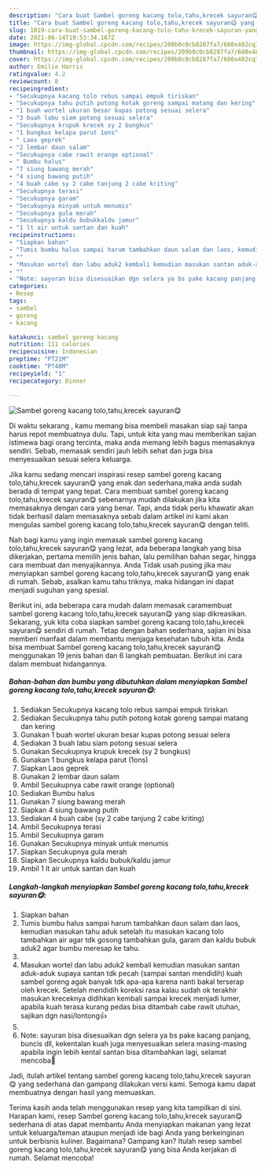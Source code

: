 ```yaml
---
description: "Cara buat Sambel goreng kacang tolo,tahu,krecek sayuran😋 yang nikmat dan Mudah Dibuat"
title: "Cara buat Sambel goreng kacang tolo,tahu,krecek sayuran😋 yang nikmat dan Mudah Dibuat"
slug: 1019-cara-buat-sambel-goreng-kacang-tolo-tahu-krecek-sayuran-yang-nikmat-dan-mudah-dibuat
date: 2021-06-14T19:53:34.167Z
image: https://img-global.cpcdn.com/recipes/209b0c0cb8287fa7/680x482cq70/sambel-goreng-kacang-tolotahukrecek-sayuran😋-foto-resep-utama.jpg
thumbnail: https://img-global.cpcdn.com/recipes/209b0c0cb8287fa7/680x482cq70/sambel-goreng-kacang-tolotahukrecek-sayuran😋-foto-resep-utama.jpg
cover: https://img-global.cpcdn.com/recipes/209b0c0cb8287fa7/680x482cq70/sambel-goreng-kacang-tolotahukrecek-sayuran😋-foto-resep-utama.jpg
author: Emilie Harris
ratingvalue: 4.2
reviewcount: 8
recipeingredient:
- "Secukupnya kacang tolo rebus sampai empuk tiriskan"
- "Secukupnya tahu putih potong kotak goreng sampai matang dan kering"
- "1 buah wortel ukuran besar kupas potong sesuai selera"
- "3 buah labu siam potong sesuai selera"
- "Secukupnya krupuk krecek sy 2 bungkus"
- "1 bungkus kelapa parut 1ons"
- " Laos geprek"
- "2 lembar daun salam"
- "Secukupnya cabe rawit orange optional"
- " Bumbu halus"
- "7 siung bawang merah"
- "4 siung bawang putih"
- "4 buah cabe sy 2 cabe tanjung 2 cabe kriting"
- "Secukupnya terasi"
- "Secukupnya garam"
- "Secukupnya minyak untuk menumis"
- "Secukupnya gula merah"
- "Secukupnya kaldu bubukkaldu jamur"
- "1 lt air untuk santan dan kuah"
recipeinstructions:
- "Siapkan bahan"
- "Tumis bumbu halus sampai harum tambahkan daun salam dan laos, kemudian masukan tahu aduk setelah itu masukan kacang tolo tambahkan air agar tdk gosong tambahkan gula, garam dan kaldu bubuk aduk2 agar bumbu meresap ke tahu."
- ""
- "Masukan wortel dan labu aduk2 kembali kemudian masukan santan aduk-aduk supaya santan tdk pecah (sampai santan mendidih) kuah sambel goreng agak banyak tdk apa-apa karena nanti bakal terserap oleh krecek. Setelah mendidih koreksi rasa kalau sudah ok terakhir masukan kreceknya didihkan kembali sampai krecek menjadi lumer, apabila kuah terasa kurang pedas bisa ditambah cabe rawit utuhan, sajikan dgn nasi/lontong👍"
- ""
- "Note: sayuran bisa disesuaikan dgn selera ya bs pake kacang panjang, buncis dll, kekentalan kuah juga menyesuaikan selera masing-masing apabila ingin lebih kental santan bisa ditambahkan lagi, selamat mencoba🙏"
categories:
- Resep
tags:
- sambel
- goreng
- kacang

katakunci: sambel goreng kacang 
nutrition: 111 calories
recipecuisine: Indonesian
preptime: "PT21M"
cooktime: "PT48M"
recipeyield: "1"
recipecategory: Dinner

---
```



![Sambel goreng kacang tolo,tahu,krecek sayuran😋](https://img-global.cpcdn.com/recipes/209b0c0cb8287fa7/680x482cq70/sambel-goreng-kacang-tolotahukrecek-sayuran😋-foto-resep-utama.jpg)

Di waktu  sekarang , kamu memang bisa membeli masakan siap saji tanpa harus repot membuatnya dulu. Tapi, untuk kita yang mau memberikan sajian istimewa bagi orang tercinta, maka anda memang lebih bagus memasaknya sendiri. Sebab, memasak sendiri jauh lebih sehat dan juga bisa menyesuaikan sesuai selera keluarga.

Jika kamu sedang mencari inspirasi resep sambel goreng kacang tolo,tahu,krecek sayuran😋 yang enak dan sederhana,maka anda sudah berada di tempat yang tepat. Cara membuat sambel goreng kacang tolo,tahu,krecek sayuran😋  sebenarnya mudah dilakukan jika kita memasaknya dengan cara yang benar. Tapi, anda tidak perlu khawatir akan tidak berhasil dalam memasaknya 
sebab dalam artikel ini kami akan mengulas sambel goreng kacang tolo,tahu,krecek sayuran😋 dengan teliti.  



Nah bagi kamu yang ingin memasak sambel goreng kacang tolo,tahu,krecek sayuran😋 yang lezat, ada beberapa langkah yang bisa dikerjakan, pertama memilih jenis bahan, lalu pemilihan bahan segar, hingga cara membuat dan menyajikannya. Anda Tidak usah pusing jika mau menyiapkan sambel goreng kacang tolo,tahu,krecek sayuran😋 yang enak di rumah. Sebab, asalkan kamu  tahu triknya, maka hidangan ini dapat menjadi suguhan yang spesial.

Berikut ini, ada beberapa cara mudah dalam memasak caramembuat sambel goreng kacang tolo,tahu,krecek sayuran😋 yang siap dikreasikan. Sekarang, yuk kita coba siapkan sambel goreng kacang tolo,tahu,krecek sayuran😋 sendiri di rumah. Tetap dengan bahan sederhana, sajian ini bisa memberi manfaat dalam membantu menjaga kesehatan tubuh kita. Anda bisa membuat Sambel goreng kacang tolo,tahu,krecek sayuran😋 menggunakan 19 jenis bahan dan 6 langkah pembuatan. Berikut ini cara dalam membuat hidangannya.

<!--inarticleads1-->

##### Bahan-bahan dan bumbu yang dibutuhkan dalam menyiapkan Sambel goreng kacang tolo,tahu,krecek sayuran😋:

1. Sediakan Secukupnya kacang tolo rebus sampai empuk tiriskan
1. Sediakan Secukupnya tahu putih potong kotak goreng sampai matang dan kering
1. Gunakan 1 buah wortel ukuran besar kupas potong sesuai selera
1. Sediakan 3 buah labu siam potong sesuai selera
1. Gunakan Secukupnya krupuk krecek (sy 2 bungkus)
1. Gunakan 1 bungkus kelapa parut (1ons)
1. Siapkan  Laos geprek
1. Gunakan 2 lembar daun salam
1. Ambil Secukupnya cabe rawit orange (optional)
1. Sediakan  Bumbu halus
1. Gunakan 7 siung bawang merah
1. Siapkan 4 siung bawang putih
1. Sediakan 4 buah cabe (sy 2 cabe tanjung 2 cabe kriting)
1. Ambil Secukupnya terasi
1. Ambil Secukupnya garam
1. Gunakan Secukupnya minyak untuk menumis
1. Siapkan Secukupnya gula merah
1. Siapkan Secukupnya kaldu bubuk/kaldu jamur
1. Ambil 1 lt air untuk santan dan kuah




<!--inarticleads2-->

##### Langkah-langkah menyiapkan Sambel goreng kacang tolo,tahu,krecek sayuran😋:

1. Siapkan bahan
1. Tumis bumbu halus sampai harum tambahkan daun salam dan laos, kemudian masukan tahu aduk setelah itu masukan kacang tolo tambahkan air agar tdk gosong tambahkan gula, garam dan kaldu bubuk aduk2 agar bumbu meresap ke tahu.
1. 
1. Masukan wortel dan labu aduk2 kembali kemudian masukan santan aduk-aduk supaya santan tdk pecah (sampai santan mendidih) kuah sambel goreng agak banyak tdk apa-apa karena nanti bakal terserap oleh krecek. Setelah mendidih koreksi rasa kalau sudah ok terakhir masukan kreceknya didihkan kembali sampai krecek menjadi lumer, apabila kuah terasa kurang pedas bisa ditambah cabe rawit utuhan, sajikan dgn nasi/lontong👍
1. 
1. Note: sayuran bisa disesuaikan dgn selera ya bs pake kacang panjang, buncis dll, kekentalan kuah juga menyesuaikan selera masing-masing apabila ingin lebih kental santan bisa ditambahkan lagi, selamat mencoba🙏




Jadi, itulah artikel tentang  sambel goreng kacang tolo,tahu,krecek sayuran😋  yang sederhana dan gampang dilakukan versi kami. Semoga kamu dapat membuatnya dengan hasil yang memuaskan. 

Terima kasih anda telah menggunakan resep yang kita tampilkan di sini. Harapan kami, resep  Sambel goreng kacang tolo,tahu,krecek sayuran😋 sederhana di atas dapat membantu Anda menyiapkan makanan yang lezat untuk keluarga/teman ataupun menjadi ide bagi Anda yang berkeinginan untuk berbisnis kuliner. Bagaimana? Gampang kan? Itulah resep sambel goreng kacang tolo,tahu,krecek sayuran😋 yang bisa Anda kerjakan di rumah. Selamat mencoba!

